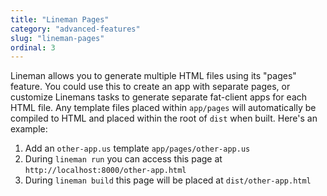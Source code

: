 ```yaml
---
title: "Lineman Pages"
category: "advanced-features"
slug: "lineman-pages"
ordinal: 3
---
```


Lineman allows you to generate multiple HTML files using its "pages" feature. You could use this to create an app with separate pages, or customize Linemans tasks to generate separate fat-client apps for each HTML file. Any template files placed within `app/pages` will automatically be compiled to HTML and placed within the root of `dist` when built. Here's an example:

1. Add an `other-app.us` template `app/pages/other-app.us`
2. During `lineman run` you can access this page at `http://localhost:8000/other-app.html`
3. During `lineman build` this page will be placed at `dist/other-app.html`
